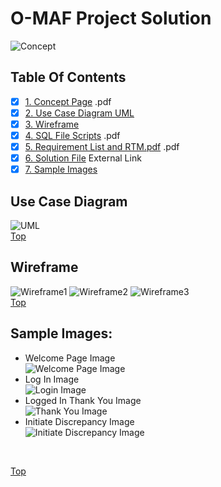 # O-MAF Project Solution
![Concept](https://github.com/gowebUSA/MSSA-Project/blob/master/TSQL/Project-Step-7/prototype/images/Concept.png)

## Table Of Contents
- [X] [1. Concept Page](https://github.com/gowebUSA/MSSA-Project/tree/master/TSQL/Project-Step-7) .pdf
- [X] [2. Use Case Diagram UML](#use-case-diagram)
- [X] [3. Wireframe](#wireframe)
- [X] [4. SQL File Scripts](https://github.com/gowebUSA/MSSA-Project/blob/master/T-SQL/o_maf.sql) .pdf
- [X] [5. Requirement List and RTM.pdf](https://github.com/gowebUSA/MSSA-Project/blob/master/TSQL/Project-Step-7/Requirement%20List%20and%20RTM.pdf) .pdf
- [X] [6. Solution File](https://github.com/gowebUSA/O-MAF) External Link
- [X] [7. Sample Images](#sample-images)

## Use Case Diagram
![UML](https://github.com/gowebUSA/MSSA-Project/blob/master/TSQL/Project-Step-7/Case%20UML.png)
<br />
[Top](#o-maf-project-solution)
## Wireframe
![Wireframe1](https://github.com/gowebUSA/MSSA-Project/blob/master/TSQL/Project-Step-7/prototype/images/Wireframe1.png)
![Wireframe2](https://github.com/gowebUSA/MSSA-Project/blob/master/TSQL/Project-Step-7/prototype/images/Wireframe2.png)
![Wireframe3](https://github.com/gowebUSA/MSSA-Project/blob/master/TSQL/Project-Step-7/prototype/images/Wireframe3.png)
<br />
[Top](#o-maf-project-solution)
## Sample Images:
- Welcome Page Image <br />
![Welcome Page Image](https://github.com/gowebUSA/MSSA-Project/blob/master/TSQL/Project-Step-7/prototype/WelcomePage2.png)
- Log In Image <br />
![Login Image](https://GitHub.com/gowebUSA/MSSA-Project/raw/master/TSQL/Project-Step-7/prototype/Login-Image3.png)
- Logged In Thank You Image <br />
![Thank You Image](https://github.com/gowebUSA/MSSA-Project/blob/master/TSQL/Project-Step-7/prototype/ThankYouPage.png)
- Initiate Discrepancy Image <br />
![Initiate Discrepancy Image](https://github.com/gowebUSA/MSSA-Project/blob/master/TSQL/Project-Step-7/prototype/InitiateDisc2.png)
<br />

[Top](#o-maf-project-solution)


